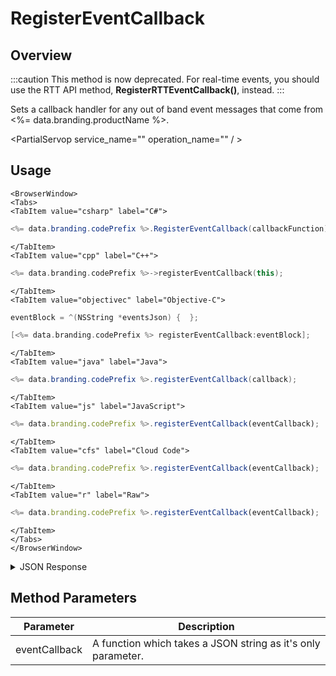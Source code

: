 # RegisterEventCallback
## Overview
:::caution
This method is now deprecated. For real-time events, you should use the RTT API method,  <strong>RegisterRTTEventCallback()</strong>, instead.
:::

Sets a callback handler for any out of band event messages that come from <%= data.branding.productName %>.

<PartialServop service_name="" operation_name="" / >

## Usage

```mdx-code-block
<BrowserWindow>
<Tabs>
<TabItem value="csharp" label="C#">
```

```csharp
<%= data.branding.codePrefix %>.RegisterEventCallback(callbackFunction);
```

```mdx-code-block
</TabItem>
<TabItem value="cpp" label="C++">
```

```cpp
<%= data.branding.codePrefix %>->registerEventCallback(this);
```

```mdx-code-block
</TabItem>
<TabItem value="objectivec" label="Objective-C">
```

```objectivec
eventBlock = ^(NSString *eventsJson) {  };

[<%= data.branding.codePrefix %> registerEventCallback:eventBlock];
```

```mdx-code-block
</TabItem>
<TabItem value="java" label="Java">
```

```java
<%= data.branding.codePrefix %>.registerEventCallback(callback);
```

```mdx-code-block
</TabItem>
<TabItem value="js" label="JavaScript">
```

```javascript
<%= data.branding.codePrefix %>.registerEventCallback(eventCallback);
```

```mdx-code-block
</TabItem>
<TabItem value="cfs" label="Cloud Code">
```

```javascript
<%= data.branding.codePrefix %>.registerEventCallback(eventCallback);
```

```mdx-code-block
</TabItem>
<TabItem value="r" label="Raw">
```

```javascript
<%= data.branding.codePrefix %>.registerEventCallback(eventCallback);
```

```mdx-code-block
</TabItem>
</Tabs>
</BrowserWindow>
```

<details>
<summary>JSON Response</summary>

```json
{
    "events": [
        {
            "fromPlayerId": "178ed06a-d575-4591-8970-e23a5d35f9df",
            "eventId": 3967,
            "createdAt": 1441742105908,
            "gameId": "123",
            "toPlayerId": "178ed06a-d575-4591-8970-e23a5d35f9df",
            "eventType": "test",
            "eventData": {
                "testData": 117
            }
        }
    ]
}
```
</details>

## Method Parameters
Parameter | Description
--------- | -----------
eventCallback | A function which takes a JSON string as it's only parameter.


